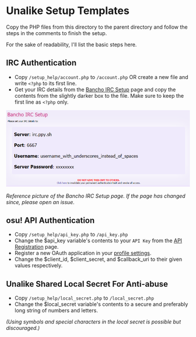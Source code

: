 # Unalike Setup Templates

Copy the PHP files from this directory to the parent directory and follow the steps in the comments to finish the setup.

For the sake of readability, I'll list the basic steps here.

## IRC Authentication

- Copy `/setup_help/account.php` to `/account.php` OR create a new file and write `<?php` to its first line.
- Get your IRC details from the [Bancho IRC Setup][osu-irc-url] page and copy the contents from the slightly darker box to the file. Make sure to keep the first line as `<?php` only.

![irc-details](img/irc_details.png)

*Reference picture of the Bancho IRC Setup page. If the page has changed since, please open an issue.*

## osu! API Authentication

- Copy `/setup_help/api_key.php` to `/api_key.php`
- Change the $api_key variable's contents to your `API Key` from the [API Registration][osu-api-v1-url] page.
- Register a new OAuth application in your [profile settings][osu-api-v2-url].
- Change the $client_id, $client_secret, and $callback_uri to their given values respectively.

## Unalike Shared Local Secret For Anti-abuse

- Copy `/setup_help/local_secret.php` to `/local_secret.php`
- Change the $local_secret variable's contents to a secure and preferably long string of numbers and letters.

*(Using symbols and special characters in the local secret is possible but discouraged.)*


[osu-irc-url]: https://osu.ppy.sh/p/irc
[osu-api-v1-url]: https://osu.ppy.sh/p/api
[osu-api-v2-url]: https://osu.ppy.sh/home/account/edit#new-oauth-application


